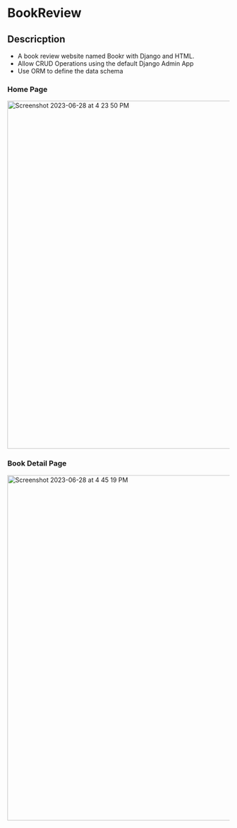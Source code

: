 # BookReview

## Descricption
- A book review website named Bookr with Django and HTML.
- Allow CRUD Operations using the default Django Admin App
- Use ORM to define the data schema

### Home Page
<img width="788" alt="Screenshot 2023-06-28 at 4 23 50 PM" src="https://github.com/kylui82/BookReview/assets/101900083/bf7abe3c-528d-4c7e-b89f-c59a6383d553">

### Book Detail Page
<img width="782" alt="Screenshot 2023-06-28 at 4 45 19 PM" src="https://github.com/kylui82/BookReview/assets/101900083/b713b45e-b93a-4cb1-b890-8190e924f034">

